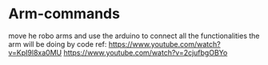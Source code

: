 # Arm-commands
move he robo arms and use the arduino to connect all the functionalities the arm will be doing by code 
ref:
https://www.youtube.com/watch?v=KpI9l8xa0MU
https://www.youtube.com/watch?v=2cjufbgOBYo
